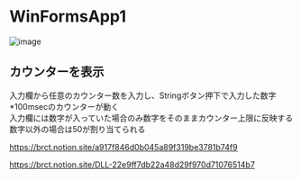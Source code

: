 # WinFormsApp1
![image](https://user-images.githubusercontent.com/71473157/214867923-b0c4f179-8a02-4826-943f-3bbb5b5d7f6d.png)
## カウンターを表示
入力欄から任意のカウンター数を入力し、Stringボタン押下で入力した数字*100msecのカウンターが動く<br>
入力欄には数字が入っていた場合のみ数字をそのままカウンター上限に反映する<br>
数字以外の場合は50が割り当てられる<br>

https://brct.notion.site/a917f846d0b045a89f319be3781b74f9

https://brct.notion.site/DLL-22e9ff7db22a48d29f970d71076514b7

